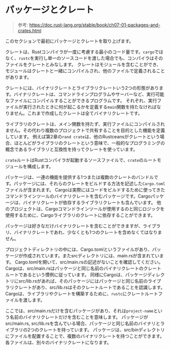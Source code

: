 # パッケージとクレート

> 参考: https://doc.rust-lang.org/stable/book/ch07-01-packages-and-crates.html

このセクションで最初にパッケージとクレートを取り上げます。

クレートは、Rustコンパイラが一度に考慮する最小のコード量です。`cargo`ではなく、`rustc`を実行し単一のソースコードを渡した場合でも、コンパイラはそのファイルをクレートとみなします。
クレートはモジュールを含むことができ、モジュールはクレートと一緒にコンパイルされ、他のファイルで定義されることがあります。

クレートには、バイナリクレートとライブラリクレートいう2つの形態があります。バイナリクレートは、コマンドラインプログラムやサーバーなど、実行可能なファイルにコンパイルすることができるプログラムです。
それぞれ、実行ファイルが実行されたときに何が起こるかを定義する`main`関数を持たなければなりません。これまで作成したクレートは全てバイナリクレートです。

ライブラリのクレートは、メイン関数を持たず、実行ファイルにコンパイルされません。その代わり複数のプロジェクトで共有することを目的とした機能を定義しています。
例えば第2章の`rand crate`は、他のRustceansがクレートという場合、ほとんどがライブラリのクレートという意味で、一般的なプログラミングの概念であるライブラリと互換性を持ってクレートを使っています。

`crate`ルートはRustコンパイラが起動するソースファイルで、`crate`のルートモジュールを構成します。

パッケージは、一連の機能を提供する1つまたは複数のクレートのバンドルです。パッケージには、それらのクレートをビルドする方法を記述した`Cargo.toml`ファイルが含まれます。
Cargoは実際にはコードをビルドするために使ってきたコマンドラインツールのバイナリクレートを含むパッケージです。Cargoパッケージは、バイナリクレートが依存するライブラリクレートも含んでいます。
他のプロジェクトは、Cargoコマンドラインツールが使用するのと同じロジックを使用するために、Cargoライブラリのクレートに依存することができます。

パッケージは好きなだけバイナリクレートを含むことができますが、ライブラリ、バイナリクレートであれ、少なくとも1つのクレートを含めなくてはなりません。

プロジェクトディレクトリの中には、Cargo.tomlというファイルがあり、パッケージが作成されています。またsrcディレクトリには、main.rsが含まれています。
Cargo.tomlを開いて、src/main.rsの記述がないことを確認してください。Cargoは、src/main.rsはパッケージと同じ名前のバイナリクレートのクレートルートであるという慣例に従っています。
同様にCargoは、パッケージディレクトリにsrc/lib.rsがあれば、そのパッケージにはパッケージと同じ名前のライブラリクレートがあり、src/lib.rsはそのクレートルートであることを認識します。
Cargoは、ライブラリやクレートを構築するために、`rustc`にクレートルートファイルを渡します。

ここでは、src/main.rsだけを含むパッケージがあり、それは`project-name`という名前のバイナリクレートだけを含むことを意味します。
パッケージがsrc/main.rs, src/lib.rsを含んでいる場合、パッケージと同じ名前のバイナリとライブラリの2つのクレートを持っています。
パッケージは、src/binディレクトリにファイルを配置することで、複数のバイナリクレートを持つことができます。各ファイルは、別々のバイナリクレートになります。
